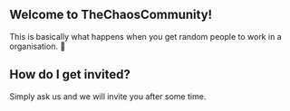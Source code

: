 ## Welcome to TheChaosCommunity!

This is basically what happens when you get random people to work in a organisation. 🙂

## How do I get invited?

Simply ask us and we will invite you after some time.
